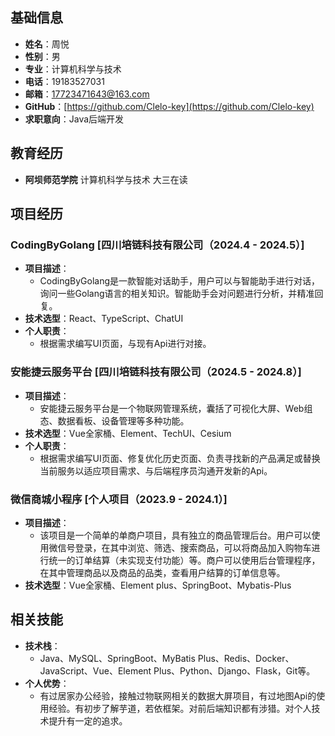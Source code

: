 ## 基础信息

-   **姓名**：周悦
-   **性别**：男
-   **专业**：计算机科学与技术
-   **电话**：19183527031
-   **邮箱**：17723471643@163.com
-   **GitHub**：[https://github.com/Clelo-key](https://github.com/Clelo-key)
-   **求职意向**：Java后端开发

## 教育经历

-   **阿坝师范学院** 计算机科学与技术 大三在读

## 项目经历

### CodingByGolang [四川培链科技有限公司（2024.4 - 2024.5）]

-   **项目描述**：
    -   CodingByGolang是一款智能对话助手，用户可以与智能助手进行对话，询问一些Golang语言的相关知识。智能助手会对问题进行分析，并精准回复。
-   **技术选型**：React、TypeScript、ChatUI
-   **个人职责**：
    -   根据需求编写UI页面，与现有Api进行对接。

### 安能捷云服务平台 [四川培链科技有限公司（2024.5 - 2024.8）]

-   **项目描述**：
    -   安能捷云服务平台是一个物联网管理系统，囊括了可视化大屏、Web组态、数据看板、设备管理等多种功能。
-   **技术选型**：Vue全家桶、Element、TechUI、Cesium
-   **个人职责**：
    -   根据需求编写UI页面、修复优化历史页面、负责寻找新的产品满足或替换当前服务以适应项目需求、与后端程序员沟通开发新的Api。

### 微信商城小程序 [个人项目（2023.9 - 2024.1）]

-   **项目描述**：
    -   该项目是一个简单的单商户项目，具有独立的商品管理后台。用户可以使用微信号登录，在其中浏览、筛选、搜索商品，可以将商品加入购物车进行统一的订单结算（未实现支付功能）等。商户可以使用后台管理程序，在其中管理商品以及商品的品类，查看用户结算的订单信息等。
-   **技术选型**：Vue全家桶、Element plus、SpringBoot、Mybatis-Plus

## 相关技能

-   **技术栈**：
    -   Java、MySQL、SpringBoot、MyBatis Plus、Redis、Docker、JavaScript、Vue、Element Plus、Python、Django、Flask，Git等。
-   **个人优势**：
    -   有过居家办公经验，接触过物联网相关的数据大屏项目，有过地图Api的使用经验。有初步了解芋道，若依框架。对前后端知识都有涉猎。对个人技术提升有一定的追求。
